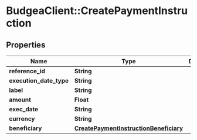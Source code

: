 # BudgeaClient::CreatePaymentInstruction

## Properties
Name | Type | Description | Notes
------------ | ------------- | ------------- | -------------
**reference_id** | **String** |  | [optional] 
**execution_date_type** | **String** |  | [optional] 
**label** | **String** |  | [optional] 
**amount** | **Float** |  | [optional] 
**exec_date** | **String** |  | [optional] 
**currency** | **String** |  | [optional] 
**beneficiary** | [**CreatePaymentInstructionBeneficiary**](CreatePaymentInstructionBeneficiary.md) |  | [optional] 


